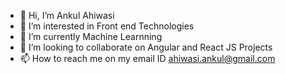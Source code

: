 - 👋 Hi, I’m Ankul Ahiwasi
- 👀 I’m interested in Front end Technologies
- 🌱 I’m currently Machine Learnning
- 💞️ I’m looking to collaborate on Angular and React JS Projects
- 📫 How to reach me on my email ID ahiwasi.ankul@gmail.com

<!---
ankul1256/ankul1256 is a ✨ special ✨ repository because its `README.md` (this file) appears on your GitHub profile.
You can click the Preview link to take a look at your changes.
--->
